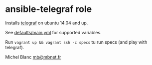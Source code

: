 ansible-telegraf role
======================

Installs [telegraf](https://github.com/influxdata/telegraf) on ubuntu
14.04 and up.

See
[defaults/main.yml](https://github.com/leucos/ansible-telegraf/blob/master/defaults/main.yml)
for supported variables.

Run `vagrant up && vagrant ssh -c specs` tu run specs (and play with telegraf).

Michel Blanc <mb@mbnet.fr>
